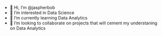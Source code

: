 - 👋 Hi, I’m @jaspherbob
- 👀 I’m interested in Data Science
- 🌱 I’m currently learning Data Analytics
- 💞️ I’m looking to collaborate on projects that will cement my understaning on Data Analytics
